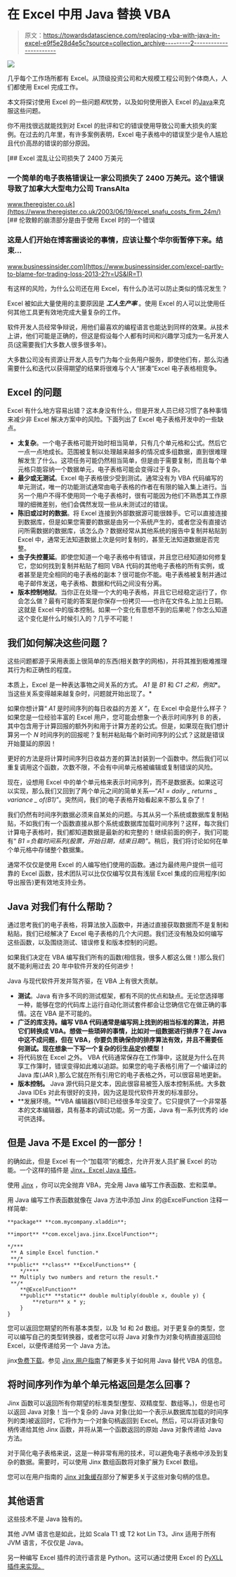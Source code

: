 # 在 Excel 中用 Java 替换 VBA

> 原文：<https://towardsdatascience.com/replacing-vba-with-java-in-excel-e9f5e28d4e5c?source=collection_archive---------2----------------------->

![](img/88de043c00a19acf644f5f277b7d32ed.png)

几乎每个工作场所都有 Excel。从顶级投资公司和大规模工程公司到个体商人，人们都使用 Excel 完成工作。

本文将探讨使用 Excel 的一些问题*和*优势，以及如何使用嵌入 Excel 的[Java](https://exceljava.com?utm_source=medium.com)来克服这些问题。

你不用找很远就能找到对 Excel 的批评和它的错误使用导致公司重大损失的案例。在过去的几年里，有许多案例表明，Excel 电子表格中的错误至少是令人尴尬且代价高昂的错误的部分原因。

[](https://www.theregister.co.uk/2003/06/19/excel_snafu_costs_firm_24m/) [## Excel 混乱让公司损失了 2400 万美元

### 一个简单的电子表格错误让一家公司损失了 2400 万美元。这个错误导致了加拿大大型电力公司 TransAlta

www.theregister.co.uk](https://www.theregister.co.uk/2003/06/19/excel_snafu_costs_firm_24m/) [](https://www.businessinsider.com/excel-partly-to-blame-for-trading-loss-2013-2?r=US&IR=T) [## 伦敦鲸的崩溃部分是由于使用 Excel 时的一个错误

### 这是人们开始在博客圈谈论的事情，应该让整个华尔街暂停下来。结束…

www.businessinsider.com](https://www.businessinsider.com/excel-partly-to-blame-for-trading-loss-2013-2?r=US&IR=T) 

有这样的风险，为什么公司还在用 Excel，有什么办法可以防止类似的情况发生？

Excel 被如此大量使用的主要原因是 ***工人生产率*** 。使用 Excel 的人可以比使用任何其他工具更有效地完成大量复杂的工作。

软件开发人员经常争辩说，用他们最喜欢的编程语言也能达到同样的效果。从技术上讲，他们可能是正确的，但这是假设每个人都有时间和兴趣学习成为一名开发人员(这需要我们大多数人很多很多年)。

大多数公司没有资源让开发人员专门为每个业务用户服务，即使他们有，那么沟通需要什么和迭代以获得期望的结果将很难与个人“拼凑”Excel 电子表格相竞争。

## Excel 的问题

Excel 有什么地方容易出错？这本身没有什么，但是开发人员已经习惯了各种事情来减少非 Excel 解决方案中的风险。下面列出了 Excel 电子表格开发中的一些缺点。

*   **太复杂**。一个电子表格可能开始时相当简单，只有几个单元格和公式。然后它一点一点地成长。范围被复制以处理越来越多的情况或多组数据，直到很难理解发生了什么。这项任务可能仍然相当简单，但是由于需要复制，而且每个单元格只能容纳一个数据单元，电子表格可能会变得过于复杂。
*   **最少或无测试**。Excel 电子表格很少受到测试。通常没有为 VBA 代码编写的单元测试，唯一的功能测试通常由电子表格的作者在有限的输入集上进行。当另一个用户不得不使用同一个电子表格时，很有可能因为他们不熟悉其工作原理的细微差别，他们会偶然发现一些从未测试过的错误。
*   **陈旧或过时的数据**。将 Excel 连接到外部数据源可能很棘手。它可以直接连接到数据库，但是如果您需要的数据是由另一个系统产生的，或者您没有直接访问所需数据的数据库，该怎么办？数据经常从其他系统的报告中复制并粘贴到 Excel 中，通常无法知道数据上次是何时复制的，甚至无法知道数据是否完整。
*   **虫子失控蔓延**。即使您知道一个电子表格中有错误，并且您已经知道如何修复它，您如何找到复制并粘贴了相同 VBA 代码的其他电子表格的所有实例，或者甚至是完全相同的电子表格的副本？很可能你不能。电子表格被复制并通过电子邮件发送，电子表格、数据和代码之间没有分离。
*   **版本控制地狱**。当你正在处理一个大的电子表格，并且它已经稳定运行了，你会怎么做？最有可能的答案是你保存一份拷贝——也许在文件名上加上日期。这就是 Excel 中的版本控制。如果一个变化有意想不到的后果呢？你怎么知道这个变化是什么时候引入的？几乎不可能！

## 我们如何解决这些问题？

这些问题都源于采用表面上很简单的东西(相关数字的网格)，并将其推到极难推理其行为和正确性的程度。

本质上，Excel 是一种表达事物之间关系的方式。 *A1* 是 *B1* 和 *C1 之和，例如**。当这些关系变得越来越复杂时，问题就开始出现了。*

如果你想计算“ *A1* 是时间序列的每日收益的方差 *X* ”，在 Excel 中会是什么样子？如果您是一位经验丰富的 Excel 用户，您可能会想象一个表示时间序列 B 的表，其中包含用于计算回报的额外列和用于计算方差的公式。但是，如果现在我们想计算另一个 *N* 时间序列的回报呢？复制并粘贴每个新时间序列的公式？这就是错误开始蔓延的原因！

更好的方法是将计算时间序列日收益方差的算法封装到一个函数中。然后我们可以重复调用这个函数，次数不限，不会有中间单元格被编辑或复制错误的风险。

现在，设想用 Excel 中的单个单元格来表示时间序列，而不是数据表。如果这可以实现，那么我们又回到了两个单元之间的简单关系—“*A1 = daily _ returns _ variance _ of(B1)*”。突然间，我们的电子表格开始看起来不那么复杂了！

我们仍然有时间序列数据必须来自某处的问题。与其从另一个系统或数据库复制粘贴，不如我们有一个函数直接从那个系统或数据库加载时间序列？这样，每次我们计算电子表格时，我们都知道数据是最新的和完整的！继续前面的例子，我们可能有“ *B1 =负载时间系列(股票，开始日期，结束日期)*”。稍后，我们将讨论如何在单个单元格中存储整个数据集。

通常不仅仅是使用 Excel 的人编写他们使用的函数。通过为最终用户提供一组可靠的 Excel 函数，技术团队可以比仅仅编写仅具有浅层 Excel 集成的应用程序(如导出报告)更有效地支持业务。

## Java 对我们有什么帮助？

通过思考我们的电子表格，将算法放入函数中，并通过直接获取数据而不是复制和粘贴，我们已经解决了 Excel 电子表格的几个大问题。我们还没有触及如何编写这些函数，以及围绕测试、错误修复和版本控制的问题。

如果我们决定在 VBA 编写我们所有的函数(相信我，很多人都这么做！)那么我们就不能利用过去 20 年中软件开发的任何进步！

Java 与现代软件开发并驾齐驱，在 VBA 上有很大贡献。

*   **测试**。Java 有许多不同的测试框架，都有不同的优点和缺点。无论您选择哪一种，能够在您的代码库上运行自动化测试套件都会让您确信它在做正确的事情。这在 VBA 是不可能的。
*   **广泛的库支持。编写 VBA 代码通常是编写网上找到的相当标准的算法，并把它们转换成 VBA。想做一些琐碎的事情，比如对一组数据进行排序？在 Java 中这不成问题，但在 VBA，你要负责确保你的排序算法有效，并且不需要任何测试。现在想象一下写一个复杂的衍生品定价模型！**
*   将代码放在 Excel 之外。 VBA 代码通常保存在工作簿中，这就是为什么在共享工作簿时，错误变得如此难以追踪。如果您的电子表格引用了一个编译过的 Java 库(JAR ),那么它就在所有引用它的电子表格之外，可以很容易地更新。
*   **版本控制。** Java 源代码只是文本，因此很容易被签入版本控制系统。大多数 Java IDEs 对此有很好的支持，因为这是现代软件开发的标准部分。
*   **发展环境。**VBA 编辑器(VBE)已经很多年没变了。它只提供了一个非常基本的文本编辑器，具有基本的调试功能。另一方面，Java 有一系列优秀的 ide 可供选择。

## 但是 Java 不是 Excel 的一部分！

的确如此，但是 Excel 有一个“加载项”的概念，允许开发人员扩展 Excel 的功能。一个这样的插件是 [Jinx，Excel Java 插件](https://exceljava.com?utm_source=medium.com)。

使用 [Jinx](https://exceljava.com?utm_source=medium.com) ，你可以完全抛弃 VBA，完全用 Java 编写工作表函数、宏和菜单。

用 Java 编写工作表函数就像在 Java 方法中添加 Jinx 的@ExcelFunction 注释一样简单:

```
**package** **com.mycompany.xladdin**;

**import** **com.exceljava.jinx.ExcelFunction**;

*/***
 ** A simple Excel function.*
 **/*
**public** **class** **ExcelFunctions** {
    */****
 ** Multiply two numbers and return the result.*
 **/*
    **@ExcelFunction**
    **public** **static** double multiply(double x, double y) {
        **return** x * y;
    }
}
```

您可以返回您期望的所有基本类型，以及 1d 和 2d 数组。对于更复杂的类型，您可以编写自己的类型转换器，或者您可以将 Java 对象作为对象句柄直接返回给 Excel，以便传递给另一个 Java 方法。

jinx[免费下载](https://exceljava.com/download.html)。参见 [Jinx 用户指南](https://exceljava.com/docs/)了解更多关于如何用 Java 替代 VBA 的信息。

## 将时间序列作为单个单元格返回是怎么回事？

Jinx 函数可以返回所有你期望的标准类型(整型、双精度型、数组等。)，但是也可以返回 Java 对象！当一个复杂的 Java 对象(比如一个表示从数据库加载的时间序列的类)被返回时，它将作为一个对象句柄返回到 Excel。然后，可以将该对象句柄传递给其他 Jinx 函数，并将从第一个函数返回的原始 Java 对象传递给 Java 方法。

对于简化电子表格来说，这是一种非常有用的技术，可以避免电子表格中涉及到复杂的数据。需要时，可以使用 Jinx 数组函数将对象扩展为 Excel 数组。

您可以在用户指南的 [Jinx 对象缓存](https://exceljava.com/docs/udfs.html#cached-objects)部分了解更多关于这些对象句柄的信息。

## 其他语言

这些技术不是 Java 独有的。

其他 JVM 语言也是如此，比如 Scala T1 或 T2 kot Lin T3。Jinx 适用于所有 JVM 语言，不仅仅是 Java。

另一种编写 Excel 插件的流行语言是 Python。这可以通过使用 Excel 的 [PyXLL 插件来实现。](https://www.pyxll.com?utm_source=medium.com)